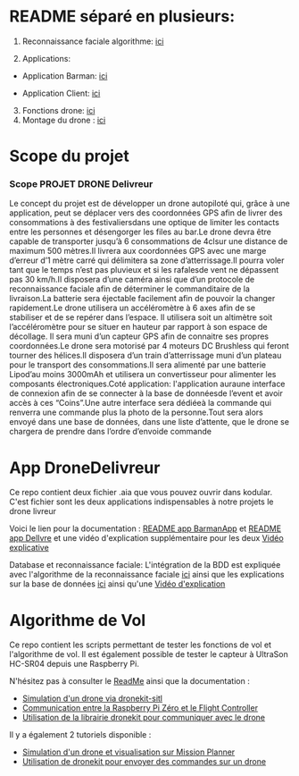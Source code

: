 # README séparé en plusieurs:

1. Reconnaissance faciale algorithme: [ici](https://github.com/BasileAmeeuw/AppDroneDelivreur/blob/main/README_RecoFaciale.md)

2. Applications:

  * Application Barman: [ici](https://github.com/BasileAmeeuw/AppDroneDelivreur/blob/main/README_BarmanApp.md)
  
  * Application Client: [ici](https://github.com/BasileAmeeuw/AppDroneDelivreur/blob/main/README_DelivreApp.md)
  
3. Fonctions drone: [ici](https://github.com/BasileAmeeuw/DroneDelivreur/blob/main/README_FonctionDrone.md)
4. Montage du drone : [ici](https://github.com/BasileAmeeuw/DroneDelivreur/blob/main/README_MontageDrone.md)

# Scope du projet

### Scope PROJET DRONE Delivreur

Le concept du  projet  est  de  développer  un  drone  autopiloté qui,  grâce  à  une  application,  peut  se déplacer  vers  des  coordonnées  GPS afin  de  livrer des  consommations  à  des  festivaliersdans  une optique de limiter les contacts entre les personnes et désengorger les files au bar.Le  drone  devra  être  capable  de  transporter jusqu’à 6 consommations de 4clsur  une  distance  de maximum 500 mètres.Il livrera aux coordonnées GPS avec une marge d’erreur d’1 mètre carré qui délimitera sa zone d’atterrissage.Il pourra voler tant que le temps n’est pas pluvieux et si les rafalesde vent ne dépassent pas 30 km/h.Il disposera d’une caméra ainsi que d’un protocole de reconnaissance faciale afin de déterminer  le commanditaire de la livraison.La batterie sera éjectable facilement afin de pouvoir la changer rapidement.Le  drone utilisera un accéléromètre à 6 axes afin de se stabiliser et de se repérer dans l’espace.  Il utilisera soit un altimètre soit l’accéléromètre pour se situer en hauteur par rapport à son espace de décollage. Il sera muni d’un capteur GPS afin de connaitre ses propres coordonnées.Le drone sera motorisé par 4 moteurs DC Brushless qui feront tourner des hélices.Il disposera d’un train d’atterrissage muni d’un plateau pour le transport des consommations.Il sera alimenté par une batterie Lipod’au moins 3000mAh et utilisera un convertisseur pour alimenter les composants électroniques.Coté  application: l'application auraune  interface  de  connexion  afin  de  se  connecter  à  la  base  de donnéesde l’event et avoir accès à ces “Coins”.Une  autre  interface  sera  dédiéeà  la  commande  qui  renverra  une  commande  plus  la  photo  de  la personne.Tout sera alors envoyé dans une base de données, dans une liste d’attente, que le drone se chargera de prendre dans l’ordre d’envoide commande

# App DroneDelivreur
Ce repo contient deux fichier .aia que vous pouvez ouvrir dans kodular. C'est fichier sont les deux applications indispensables à notre projets le drone livreur

Voici le lien pour la documentation : [README app BarmanApp](https://github.com/BasileAmeeuw/AppDroneDelivreur/blob/main/README_BarmanApp.md) et [README app DelIvre](https://github.com/BasileAmeeuw/AppDroneDelivreur/blob/main/README_DelivreApp.md) et une vidéo d'explication supplémentaire pour les deux [Vidéo explicative](https://youtu.be/whOkrrNxA8E)

Database et reconnaissance faciale: L'intégration de la BDD est expliquée avec l'algorithme de la reconnaissance faciale [ici](https://github.com/BasileAmeeuw/DroneDelivreur/blob/main/README_RecoFaciale.md) ainsi que les explications sur la base de données [ici](https://github.com/BasileAmeeuw/DroneDelivreur/tree/main/README_DataBase) ainsi qu'une [Vidéo d'explication](https://www.youtube.com/watch?v=zAVjq34hjDs&feature=youtu.be)

# Algorithme de Vol
Ce repo contient les scripts permettant de tester les fonctions de vol et l'algorithme de vol. Il est également possible de tester le capteur à UltraSon HC-SR04 depuis une Raspberry Pi.

N'hésitez pas à consulter le [ReadMe](https://github.com/BasileAmeeuw/DroneDelivreur/blob/main/README_FonctionDrone.md) ainsi que la documentation :
* [Simulation d'un drone via dronekit-sitl](https://github.com/BasileAmeeuw/DroneDelivreur/blob/main/Algorithme%20de%20vol/Drone_Simulation.pdf)
* [Communication entre la Raspberry Pi Zéro et le Flight Controller](https://github.com/BasileAmeeuw/DroneDelivreur/blob/main/Algorithme%20de%20vol/Raspberry-FC%20Communication.pdf)
* [Utilisation de la librairie dronekit pour communiquer avec le drone](https://github.com/BasileAmeeuw/DroneDelivreur/blob/main/Algorithme%20de%20vol/Talk%20to%20the%20FC%20with%20dronekit.pdf)

Il y a également 2 tutoriels disponible :
* [Simulation d'un drone et visualisation sur Mission Planner](https://github.com/BasileAmeeuw/DroneDelivreur/blob/main/Algorithme%20de%20vol/Simulation%20d'un%20drone%20via%20dronekit.mp4)
* [Utilisation de dronekit pour envoyer des commandes sur un drone](https://github.com/BasileAmeeuw/DroneDelivreur/blob/main/Algorithme%20de%20vol/Tutoriel%20_%20Communication%20MAVLink%20entre%20une%20RPi%20Z%C3%A9ro%2C%20une%20station%20de%20contr%C3%B4le%20et%20un%20drone.mp4)


